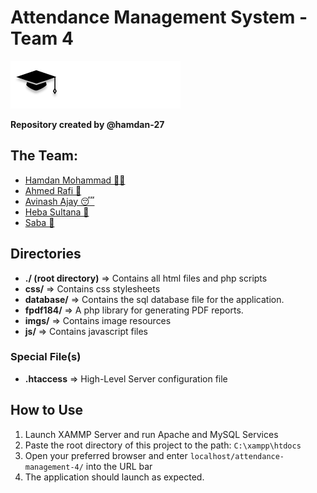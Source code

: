 # Attendance Management System - Team 4

![Edutrack Logo](imgs/edutrack_text_logo.png)

**Repository created by @hamdan-27**

## The Team:
- [Hamdan Mohammad 👨‍💻](@hamdan-27) 
- [Ahmed Rafi 🐐](@ahmedrafi777) 
- [Avinash Ajay 😴]() 
- [Heba Sultana 🌸]() 
- [Saba 🤖]() 

## Directories
 - **./ (root directory)** => Contains all html files and php scripts
 - **css/** => Contains css stylesheets
 - **database/** => Contains the sql database file for the application.
 - **fpdf184/** => A php library for generating PDF reports.
 - **imgs/** => Contains image resources
 - **js/** => Contains javascript files

### Special File(s)

 - **.htaccess** => High-Level Server configuration file

## How to Use

1. Launch XAMMP Server and run Apache and MySQL Services
2. Paste the root directory of this project to the path: `C:\xampp\htdocs`
3. Open your preferred browser and enter `localhost/attendance-management-4/` into the URL bar
4. The application should launch as expected.